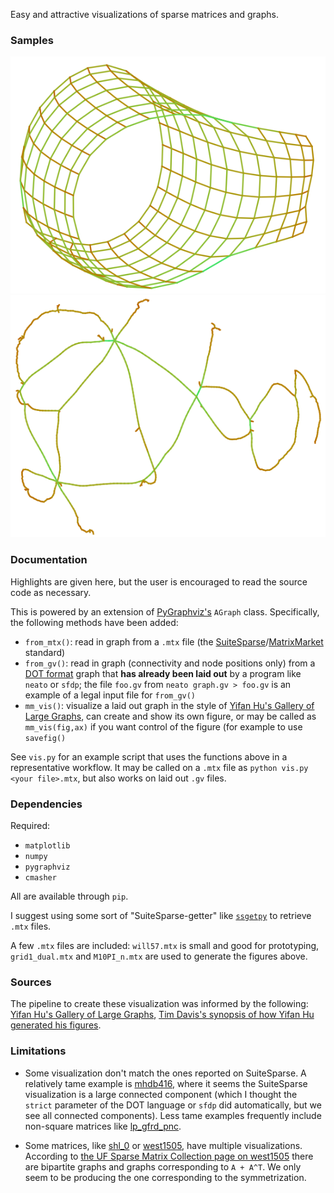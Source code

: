 
Easy and attractive visualizations of sparse matrices and graphs.

### Samples
![](images/grid1_dual.png)
![](images/M10PI_n.png)

### Documentation

Highlights are given here, but the user is encouraged to read the source code as necessary.

This is powered by an extension of [PyGraphviz's](https://pygraphviz.github.io/documentation/stable/) `AGraph` class.
Specifically, the following methods have been added:
- `from_mtx()`: read in graph from a `.mtx` file (the [SuiteSparse](https://sparse.tamu.edu/)/[MatrixMarket](https://math.nist.gov/MatrixMarket/) standard)
- `from_gv()`: read in graph (connectivity and node positions only) from a [DOT format](https://graphviz.org/doc/info/lang.html) graph that **has already been laid out** by a program like `neato` or `sfdp`; the file `foo.gv` from `neato graph.gv > foo.gv` is an example of a legal input file for `from_gv()`
- `mm_vis()`: visualize a laid out graph in the style of [Yifan Hu's Gallery of Large Graphs](https://people.engr.tamu.edu/davis/matrices.html), can create and show its own figure, or may be called as `mm_vis(fig,ax)` if you want control of the figure (for example to use `savefig()`

See `vis.py` for an example script that uses the functions above in a representative workflow.
It may be called on a `.mtx` file as `python vis.py <your file>.mtx`, but also works on laid out `.gv` files.

### Dependencies

Required:
- `matplotlib`
- `numpy`
- `pygraphviz`
- `cmasher`

All are available through `pip`.

I suggest using some sort of "SuiteSparse-getter" like [`ssgetpy`](https://github.com/drdarshan/ssgetpy) to retrieve `.mtx` files.

A few `.mtx` files are included: `will57.mtx` is small and good for prototyping, `grid1_dual.mtx` and `M10PI_n.mtx` are used to generate the figures above.

### Sources

The pipeline to create these visualization was informed by the following:
[Yifan Hu's Gallery of Large Graphs](https://people.engr.tamu.edu/davis/matrices.html),
[Tim Davis's synopsis of how Yifan Hu generated his figures](https://people.engr.tamu.edu/davis/matrices.html).


### Limitations

- Some visualization don't match the ones reported on SuiteSparse.
  A relatively tame example is [mhdb416](https://sparse.tamu.edu/Bai/mhdb416), where it seems the SuiteSparse visualization is a large connected component (which I thought the `strict` parameter of the DOT language or `sfdp` did automatically, but we see all connected components).
  Less tame examples frequently include non-square matrices like [lp_gfrd_pnc](https://sparse.tamu.edu/LPnetlib/lp_gfrd_pnc).

- Some matrices, like [shl_0](https://sparse.tamu.edu/HB/shl_0) or [west1505](https://sparse.tamu.edu/HB/west1505), have multiple visualizations.
  According to [the UF Sparse Matrix Collection page on west1505](https://www.cise.ufl.edu/research/sparse/matrices/HB/west1505.html) there are bipartite graphs and graphs corresponding to `A + A^T`.
  We only seem to be producing the one corresponding to the symmetrization.
